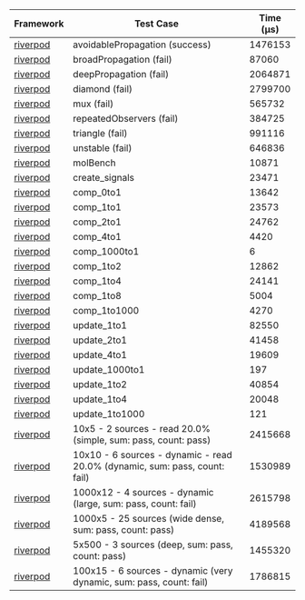 | Framework | Test Case | Time (μs) |
| --- | --- | --- |
| [riverpod](https://github.com/rrousselGit/riverpod) | avoidablePropagation (success) | 1476153 |
| [riverpod](https://github.com/rrousselGit/riverpod) | broadPropagation (fail) | 87060 |
| [riverpod](https://github.com/rrousselGit/riverpod) | deepPropagation (fail) | 2064871 |
| [riverpod](https://github.com/rrousselGit/riverpod) | diamond (fail) | 2799700 |
| [riverpod](https://github.com/rrousselGit/riverpod) | mux (fail) | 565732 |
| [riverpod](https://github.com/rrousselGit/riverpod) | repeatedObservers (fail) | 384725 |
| [riverpod](https://github.com/rrousselGit/riverpod) | triangle (fail) | 991116 |
| [riverpod](https://github.com/rrousselGit/riverpod) | unstable (fail) | 646836 |
| [riverpod](https://github.com/rrousselGit/riverpod) | molBench | 10871 |
| [riverpod](https://github.com/rrousselGit/riverpod) | create_signals | 23471 |
| [riverpod](https://github.com/rrousselGit/riverpod) | comp_0to1 | 13642 |
| [riverpod](https://github.com/rrousselGit/riverpod) | comp_1to1 | 23573 |
| [riverpod](https://github.com/rrousselGit/riverpod) | comp_2to1 | 24762 |
| [riverpod](https://github.com/rrousselGit/riverpod) | comp_4to1 | 4420 |
| [riverpod](https://github.com/rrousselGit/riverpod) | comp_1000to1 | 6 |
| [riverpod](https://github.com/rrousselGit/riverpod) | comp_1to2 | 12862 |
| [riverpod](https://github.com/rrousselGit/riverpod) | comp_1to4 | 24141 |
| [riverpod](https://github.com/rrousselGit/riverpod) | comp_1to8 | 5004 |
| [riverpod](https://github.com/rrousselGit/riverpod) | comp_1to1000 | 4270 |
| [riverpod](https://github.com/rrousselGit/riverpod) | update_1to1 | 82550 |
| [riverpod](https://github.com/rrousselGit/riverpod) | update_2to1 | 41458 |
| [riverpod](https://github.com/rrousselGit/riverpod) | update_4to1 | 19609 |
| [riverpod](https://github.com/rrousselGit/riverpod) | update_1000to1 | 197 |
| [riverpod](https://github.com/rrousselGit/riverpod) | update_1to2 | 40854 |
| [riverpod](https://github.com/rrousselGit/riverpod) | update_1to4 | 20048 |
| [riverpod](https://github.com/rrousselGit/riverpod) | update_1to1000 | 121 |
| [riverpod](https://github.com/rrousselGit/riverpod) | 10x5 - 2 sources - read 20.0% (simple, sum: pass, count: pass) | 2415668 |
| [riverpod](https://github.com/rrousselGit/riverpod) | 10x10 - 6 sources - dynamic - read 20.0% (dynamic, sum: pass, count: fail) | 1530989 |
| [riverpod](https://github.com/rrousselGit/riverpod) | 1000x12 - 4 sources - dynamic (large, sum: pass, count: fail) | 2615798 |
| [riverpod](https://github.com/rrousselGit/riverpod) | 1000x5 - 25 sources (wide dense, sum: pass, count: pass) | 4189568 |
| [riverpod](https://github.com/rrousselGit/riverpod) | 5x500 - 3 sources (deep, sum: pass, count: pass) | 1455320 |
| [riverpod](https://github.com/rrousselGit/riverpod) | 100x15 - 6 sources - dynamic (very dynamic, sum: pass, count: fail) | 1786815 |
